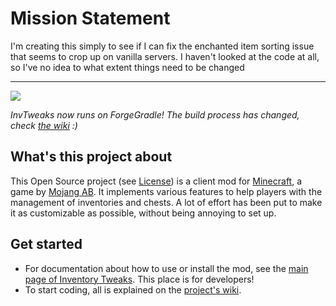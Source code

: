 # Mission Statement

I'm creating this simply to see if I can fix the enchanted item sorting issue that seems to crop up on vanilla servers. I haven't looked at the code at all, so I've no idea to what extent things need to be changed

_______________________

<img src="http://inventory-tweaks.readthedocs.org/en/latest/_images/invtweaks.png" />

*InvTweaks now runs on ForgeGradle! The build process has changed, check [the wiki](https://github.com/Kobata/inventory-tweaks/wiki/Getting-started) :)*

## What's this project about

This Open Source project (see [License](https://github.com/mkalam-alami/inventory-tweaks/blob/master/src/doc/license.txt)) is a client mod for [Minecraft](http://www.minecraft.net/), a game by [Mojang AB](http://mojang.com/). It implements various features to help players with the management of inventories and chests. A lot of effort has been put to make it as customizable as possible, without being annoying to set up.

## Get started

* For documentation about how to use or install the mod, see the [main page of Inventory Tweaks](http://inventory-tweaks.readthedocs.org/en/latest). This place is for developers!
* To start coding, all is explained on the [project's wiki](https://github.com/Kobata/inventory-tweaks/wiki).
